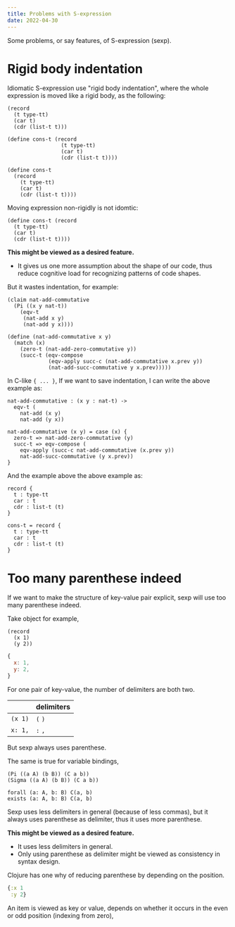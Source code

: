 ```yaml
---
title: Problems with S-expression
date: 2022-04-30
---
```


Some problems, or say features, of S-expression (sexp).

# Rigid body indentation

Idiomatic S-expression use "rigid body indentation",
where the whole expression is moved like a rigid body,
as the following:

```
(record
  (t type-tt)
  (car t)
  (cdr (list-t t)))

(define cons-t (record
                 (t type-tt)
                 (car t)
                 (cdr (list-t t))))

(define cons-t
  (record
    (t type-tt)
    (car t)
    (cdr (list-t t))))
```

Moving expression non-rigidly is not idomtic:

```
(define cons-t (record
  (t type-tt)
  (car t)
  (cdr (list-t t))))
```

**This might be viewed as a desired feature.**

- It gives us one more assumption about the shape of our code,
  thus reduce cognitive load for recognizing patterns of code shapes.

But it wastes indentation, for example:

```
(claim nat-add-commutative
  (Pi ((x y nat-t))
    (eqv-t
     (nat-add x y)
     (nat-add y x))))

(define (nat-add-commutative x y)
  (match (x)
    (zero-t (nat-add-zero-commutative y))
    (succ-t (eqv-compose
             (eqv-apply succ-c (nat-add-commutative x.prev y))
             (nat-add-succ-commutative y x.prev)))))
```

In C-like `{ ... }`, If we want to save indentation,
I can write the above example as:

```
nat-add-commutative : (x y : nat-t) ->
  eqv-t (
    nat-add (x y)
    nat-add (y x))

nat-add-commutative (x y) = case (x) {
  zero-t => nat-add-zero-commutative (y)
  succ-t => eqv-compose (
    eqv-apply (succ-c nat-add-commutative (x.prev y))
    nat-add-succ-commutative (y x.prev))
}
```

And the example above the above example as:

```
record {
  t : type-tt
  car : t
  cdr : list-t (t)
}

cons-t = record {
  t : type-tt
  car : t
  cdr : list-t (t)
}
```

# Too many parenthese indeed

If we want to make the structure of key-value pair explicit,
sexp will use too many parenthese indeed.

Take object for example,

```
(record
  (x 1)
  (y 2))
```

```js
{
  x: 1,
  y: 2,
}
```

For one pair of key-value, the number of delimiters are both two.

|         | delimiters |
|---------|------------|
| `(x 1)` | `(` `)`    |
| `x: 1,` | `:` `,`    |

But sexp always uses parenthese.

The same is true for variable bindings,

```
(Pi ((a A) (b B)) (C a b))
(Sigma ((a A) (b B)) (C a b))
```

```cicada expressions
forall (a: A, b: B) C(a, b)
exists (a: A, b: B) C(a, b)
```

Sexp uses less delimiters in general (because of less commas),
but it always uses parenthese as delimiter,
thus it uses more parenthese.

**This might be viewed as a desired feature.**

- It uses less delimiters in general.
- Only using parenthese as delimiter
  might be viewed as consistency in syntax design.

Clojure has one why of reducing parenthese by depending on the position.

```clojure
{:x 1
 :y 2}
```

An item is viewed as key or value, depends on
whether it occurs in the even or odd position (indexing from zero),
